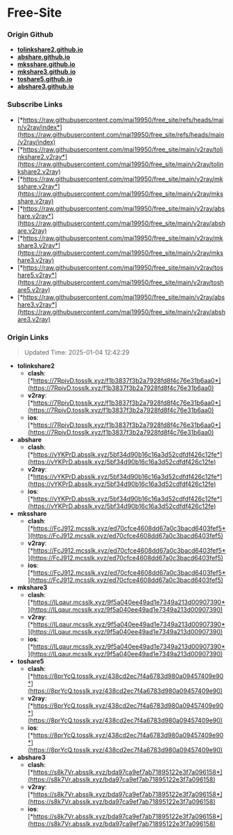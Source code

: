 # Free-Site

### Origin Github

- [**tolinkshare2.github.io**](https://github.com/tolinkshare2/tolinkshare2.github.io)
- [**abshare.github.io**](https://github.com/abshare/abshare.github.io)
- [**mksshare.github.io**](https://github.com/mksshare/mksshare.github.io)
- [**mkshare3.github.io**](https://github.com/mkshare3/mkshare3.github.io)
- [**toshare5.github.io**](https://github.com/toshare5/toshare5.github.io)
- [**abshare3.github.io**](https://github.com/abshare3/abshare3.github.io)

### Subscribe Links

- [*https://raw.githubusercontent.com/mai19950/free_site/refs/heads/main/v2ray/index*](https://raw.githubusercontent.com/mai19950/free_site/refs/heads/main/v2ray/index)
- [*https://raw.githubusercontent.com/mai19950/free_site/main/v2ray/tolinkshare2.v2ray*](https://raw.githubusercontent.com/mai19950/free_site/main/v2ray/tolinkshare2.v2ray)
- [*https://raw.githubusercontent.com/mai19950/free_site/main/v2ray/mksshare.v2ray*](https://raw.githubusercontent.com/mai19950/free_site/main/v2ray/mksshare.v2ray)
- [*https://raw.githubusercontent.com/mai19950/free_site/main/v2ray/abshare.v2ray*](https://raw.githubusercontent.com/mai19950/free_site/main/v2ray/abshare.v2ray)
- [*https://raw.githubusercontent.com/mai19950/free_site/main/v2ray/mkshare3.v2ray*](https://raw.githubusercontent.com/mai19950/free_site/main/v2ray/mkshare3.v2ray)
- [*https://raw.githubusercontent.com/mai19950/free_site/main/v2ray/toshare5.v2ray*](https://raw.githubusercontent.com/mai19950/free_site/main/v2ray/toshare5.v2ray)
- [*https://raw.githubusercontent.com/mai19950/free_site/main/v2ray/abshare3.v2ray*](https://raw.githubusercontent.com/mai19950/free_site/main/v2ray/abshare3.v2ray)

### Origin Links

> Updated Time: 2025-01-04 12:42:29

- **tolinkshare2**
  - **clash**: [*https://7RpivD.tosslk.xyz/f1b3837f3b2a7928fd8f4c76e31b6aa0*](https://7RpivD.tosslk.xyz/f1b3837f3b2a7928fd8f4c76e31b6aa0)
  - **v2ray**: [*https://7RpivD.tosslk.xyz/f1b3837f3b2a7928fd8f4c76e31b6aa0*](https://7RpivD.tosslk.xyz/f1b3837f3b2a7928fd8f4c76e31b6aa0)
  - **ios**: [*https://7RpivD.tosslk.xyz/f1b3837f3b2a7928fd8f4c76e31b6aa0*](https://7RpivD.tosslk.xyz/f1b3837f3b2a7928fd8f4c76e31b6aa0)
- **abshare**
  - **clash**: [*https://vYKPrD.absslk.xyz/5bf34d90b16c16a3d52cdfdf426c12fe*](https://vYKPrD.absslk.xyz/5bf34d90b16c16a3d52cdfdf426c12fe)
  - **v2ray**: [*https://vYKPrD.absslk.xyz/5bf34d90b16c16a3d52cdfdf426c12fe*](https://vYKPrD.absslk.xyz/5bf34d90b16c16a3d52cdfdf426c12fe)
  - **ios**: [*https://vYKPrD.absslk.xyz/5bf34d90b16c16a3d52cdfdf426c12fe*](https://vYKPrD.absslk.xyz/5bf34d90b16c16a3d52cdfdf426c12fe)
- **mksshare**
  - **clash**: [*https://FcJ912.mcsslk.xyz/ed70cfce4608dd67a0c3bacd6403fef5*](https://FcJ912.mcsslk.xyz/ed70cfce4608dd67a0c3bacd6403fef5)
  - **v2ray**: [*https://FcJ912.mcsslk.xyz/ed70cfce4608dd67a0c3bacd6403fef5*](https://FcJ912.mcsslk.xyz/ed70cfce4608dd67a0c3bacd6403fef5)
  - **ios**: [*https://FcJ912.mcsslk.xyz/ed70cfce4608dd67a0c3bacd6403fef5*](https://FcJ912.mcsslk.xyz/ed70cfce4608dd67a0c3bacd6403fef5)
- **mkshare3**
  - **clash**: [*https://ILqaur.mcsslk.xyz/9f5a040ee49ad1e7349a213d00907390*](https://ILqaur.mcsslk.xyz/9f5a040ee49ad1e7349a213d00907390)
  - **v2ray**: [*https://ILqaur.mcsslk.xyz/9f5a040ee49ad1e7349a213d00907390*](https://ILqaur.mcsslk.xyz/9f5a040ee49ad1e7349a213d00907390)
  - **ios**: [*https://ILqaur.mcsslk.xyz/9f5a040ee49ad1e7349a213d00907390*](https://ILqaur.mcsslk.xyz/9f5a040ee49ad1e7349a213d00907390)
- **toshare5**
  - **clash**: [*https://8prYcQ.tosslk.xyz/438cd2ec7f4a6783d980a09457409e90*](https://8prYcQ.tosslk.xyz/438cd2ec7f4a6783d980a09457409e90)
  - **v2ray**: [*https://8prYcQ.tosslk.xyz/438cd2ec7f4a6783d980a09457409e90*](https://8prYcQ.tosslk.xyz/438cd2ec7f4a6783d980a09457409e90)
  - **ios**: [*https://8prYcQ.tosslk.xyz/438cd2ec7f4a6783d980a09457409e90*](https://8prYcQ.tosslk.xyz/438cd2ec7f4a6783d980a09457409e90)
- **abshare3**
  - **clash**: [*https://s8k7Vr.absslk.xyz/bda97ca9ef7ab71895122e3f7a096158*](https://s8k7Vr.absslk.xyz/bda97ca9ef7ab71895122e3f7a096158)
  - **v2ray**: [*https://s8k7Vr.absslk.xyz/bda97ca9ef7ab71895122e3f7a096158*](https://s8k7Vr.absslk.xyz/bda97ca9ef7ab71895122e3f7a096158)
  - **ios**: [*https://s8k7Vr.absslk.xyz/bda97ca9ef7ab71895122e3f7a096158*](https://s8k7Vr.absslk.xyz/bda97ca9ef7ab71895122e3f7a096158)
